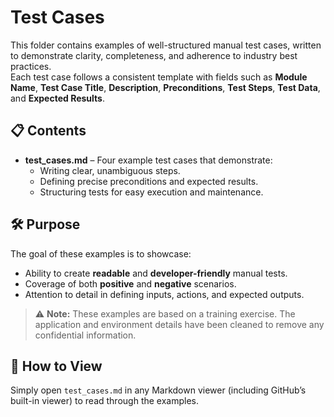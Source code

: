# Test Cases

This folder contains examples of well-structured manual test cases, written to demonstrate clarity, completeness, and adherence to industry best practices.  
Each test case follows a consistent template with fields such as **Module Name**, **Test Case Title**, **Description**, **Preconditions**, **Test Steps**, **Test Data**, and **Expected Results**.

## 📋 Contents
- **test_cases.md** – Four example test cases that demonstrate:
  - Writing clear, unambiguous steps.
  - Defining precise preconditions and expected results.
  - Structuring tests for easy execution and maintenance.

## 🛠 Purpose
The goal of these examples is to showcase:
- Ability to create **readable** and **developer-friendly** manual tests.
- Coverage of both **positive** and **negative** scenarios.
- Attention to detail in defining inputs, actions, and expected outputs.

> ⚠ **Note:** These examples are based on a training exercise. The application and environment details have been cleaned to remove any confidential information.

## 📖 How to View
Simply open `test_cases.md` in any Markdown viewer (including GitHub’s built-in viewer) to read through the examples.
